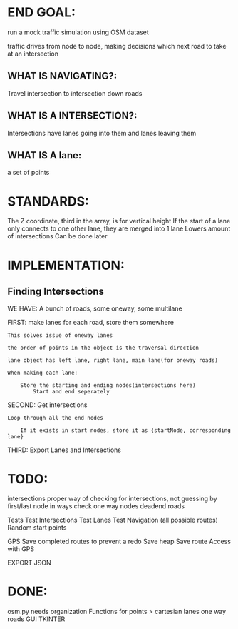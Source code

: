 # END GOAL:
run a mock traffic simulation using OSM dataset

traffic drives from node to node, making decisions which next road to take at an intersection

## WHAT IS NAVIGATING?:
Travel intersection to intersection down roads

## WHAT IS A INTERSECTION?:
Intersections have lanes going into them and lanes leaving them

## WHAT IS A lane:
a set of points

# STANDARDS:
The Z coordinate, third in the array, is for vertical height
If the start of a lane only connects to one other lane, they are merged into 1 lane
    Lowers amount of intersections
    Can be done later

# IMPLEMENTATION:
## Finding Intersections
WE HAVE: A bunch of roads, some oneway, some multilane

FIRST: make lanes for each road, store them somewhere

    This solves issue of oneway lanes

    the order of points in the object is the traversal direction

    lane object has left lane, right lane, main lane(for oneway roads)

    When making each lane:

        Store the starting and ending nodes(intersections here)
            Start and end seperately


SECOND: Get intersections

    Loop through all the end nodes

        If it exists in start nodes, store it as {startNode, corresponding lane}

THIRD: Export Lanes and Intersections




# TODO:
intersections
    proper way of checking for intersections, not guessing by first/last node in ways
    check one way nodes
    deadend roads


Tests
    Test Intersections
    Test Lanes
    Test Navigation (all possible routes)
        Random start points

GPS
    Save completed routes to prevent a redo
    Save heap
    Save route
    Access with GPS

EXPORT
    JSON




# DONE:
osm.py needs organization
    Functions for points > cartesian
lanes
    one way roads
GUI
    TKINTER